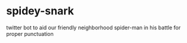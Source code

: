 # spidey-snark
twitter bot to aid our friendly neighborhood spider-man in his battle for proper punctuation
